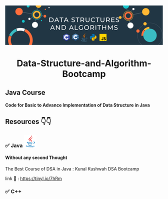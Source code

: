![logo](https://github.com/RahulBisht001/DSA-Bootcamp/blob/main/DS.png)

<h1 align="center">Data-Structure-and-Algorithm-Bootcamp </h1>

## Java Course

#### Code for Basic to Advance Implementation of Data Structure in Java

## Resources 👇👇
### ✅ Java   <img src="https://raw.githubusercontent.com/devicons/devicon/master/icons/java/java-original.svg" alt="java" width="40" height="40"/> </a>
#### Without any second Thought
The Best Course of DSA in Java : Kunal Kushwah DSA Bootcamp

link 🔗 : https://tinyl.io/7hRm

### ✅  C++ 

